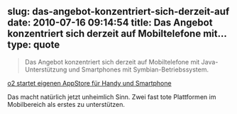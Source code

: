 slug: das-angebot-konzentriert-sich-derzeit-auf
date: 2010-07-16 09:14:54
title: Das Angebot konzentriert sich derzeit auf Mobiltelefone mit...
type: quote
---

> Das Angebot konzentriert sich derzeit auf Mobiltelefone mit Java-Unterstützung und Smartphones mit Symbian-Betriebssystem.

[o2 startet eigenen AppStore für Handy und Smartphone](http://www.teltarif.de/o2-appstore-handy-smartphone/news/39428.html)

 Das macht natürlich jetzt unheimlich Sinn. Zwei fast tote Plattformen im Mobilbereich als erstes zu unterstützen. 
